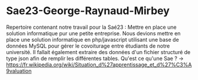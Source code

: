 # Sae23-George-Raynaud-Mirbey
Repertoire contenant notre travail pour la Saé23 : Mettre en place une solution informatique pur une petite entreprise. Nous devions mettre en place une solution informatique en php/javascript utilisant une base de données MySQL pour gérer le covoiturage entre étudiants de notre université. Il fallait également extraire des données d'un fichier structuré de type json afin de remplir les différentes tables. Qu'est ce qu'une Sae ? -> https://fr.wikipedia.org/wiki/Situation_d%27apprentissage_et_d%27%C3%A9valuation
